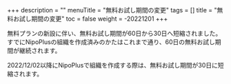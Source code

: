 +++
description = ""
menuTitle = "無料お試し期間の変更"
tags = []
title = "無料お試し期間の変更"
toc = false
weight = -20221201
+++

無料プランの新設に伴い、無料お試し期間が60日から30日へ短縮されました。
すでにNipoPlusの組織を作成済みのかたはこれまで通り、60日の無料お試し期間が継続されます。

2022/12/02以降にNipoPlusで組織を作成する際は、無料お試し期間が30日に短縮されます。
